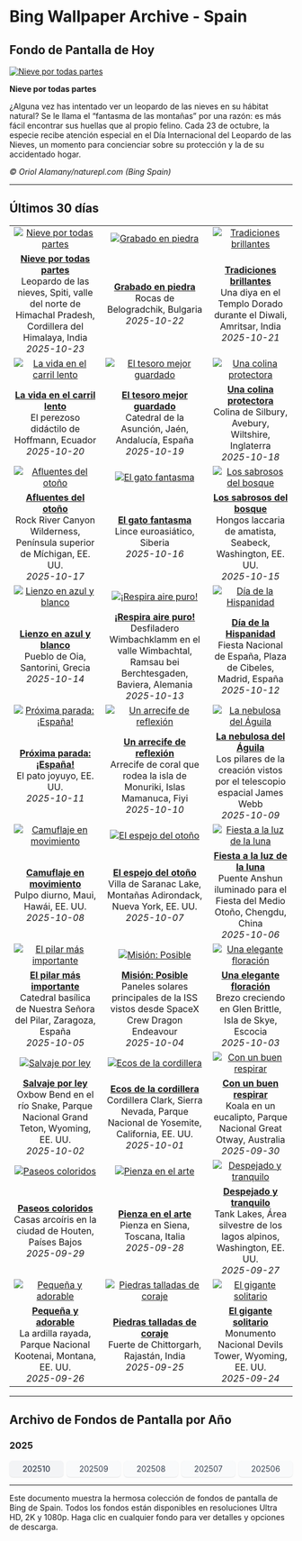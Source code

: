 # Bing Wallpaper Archive - Spain

## Fondo de Pantalla de Hoy

[![Nieve por todas partes](https://www.bing.com/th?id=OHR.SnowLeopard_ES-ES0046977195_UHD.jpg&pid=hp&w=2560)](https://bing.codexun.com/es/detail/20251023)

**Nieve por todas partes**

¿Alguna vez has intentado ver un leopardo de las nieves en su hábitat natural? Se le llama el “fantasma de las montañas” por una razón: es más fácil encontrar sus huellas que al propio felino. Cada 23 de octubre, la especie recibe atención especial en el Día Internacional del Leopardo de las Nieves, un momento para concienciar sobre su protección y la de su accidentado hogar.

*© Oriol Alamany/naturepl.com (Bing Spain)*

---

## Últimos 30 días

| | | |
|:---:|:---:|:---:|
| [![Nieve por todas partes](https://www.bing.com/th?id=OHR.SnowLeopard_ES-ES0046977195_UHD.jpg&pid=hp&w=2560)](https://bing.codexun.com/es/detail/20251023) | [![Grabado en piedra](https://www.bing.com/th?id=OHR.BulgariaRocks_ES-ES9951900468_UHD.jpg&pid=hp&w=2560)](https://bing.codexun.com/es/detail/20251022) | [![Tradiciones brillantes](https://www.bing.com/th?id=OHR.DiyaDiwali_ES-ES9858455543_UHD.jpg&pid=hp&w=2560)](https://bing.codexun.com/es/detail/20251021) | 
| **[Nieve por todas partes](https://bing.codexun.com/es/detail/20251023)**<br>Leopardo de las nieves, Spiti, valle del norte de Himachal Pradesh, Cordillera del Himalaya, India<br>*2025-10-23* | **[Grabado en piedra](https://bing.codexun.com/es/detail/20251022)**<br>Rocas de Belogradchik, Bulgaria<br>*2025-10-22* | **[Tradiciones brillantes](https://bing.codexun.com/es/detail/20251021)**<br>Una diya en el Templo Dorado durante el Diwali, Amritsar, India<br>*2025-10-21* | 
| [![La vida en el carril lento](https://www.bing.com/th?id=OHR.HoffmansSloth_ES-ES9765798870_UHD.jpg&pid=hp&w=2560)](https://bing.codexun.com/es/detail/20251020) | [![El tesoro mejor guardado](https://www.bing.com/th?id=OHR.JaenCathedral_ES-ES4511407655_UHD.jpg&pid=hp&w=2560)](https://bing.codexun.com/es/detail/20251019) | [![Una colina protectora](https://www.bing.com/th?id=OHR.SilburyHill_ES-ES9628182073_UHD.jpg&pid=hp&w=2560)](https://bing.codexun.com/es/detail/20251018) | 
| **[La vida en el carril lento](https://bing.codexun.com/es/detail/20251020)**<br>El perezoso didáctilo de Hoffmann, Ecuador<br>*2025-10-20* | **[El tesoro mejor guardado](https://bing.codexun.com/es/detail/20251019)**<br>Catedral de la Asunción, Jaén, Andalucía, España<br>*2025-10-19* | **[Una colina protectora](https://bing.codexun.com/es/detail/20251018)**<br>Colina de Silbury, Avebury, Wiltshire, Inglaterra<br>*2025-10-18* | 
| [![Afluentes del otoño](https://www.bing.com/th?id=OHR.RockRiverFalls_ES-ES6474484835_UHD.jpg&pid=hp&w=2560)](https://bing.codexun.com/es/detail/20251017) | [![El gato fantasma](https://www.bing.com/th?id=OHR.SiberianLynx_ES-ES1284959959_UHD.jpg&pid=hp&w=2560)](https://bing.codexun.com/es/detail/20251016) | [![Los sabrosos del bosque](https://www.bing.com/th?id=OHR.AmethystLaccaria_ES-ES1228402064_UHD.jpg&pid=hp&w=2560)](https://bing.codexun.com/es/detail/20251015) | 
| **[Afluentes del otoño](https://bing.codexun.com/es/detail/20251017)**<br>Rock River Canyon Wilderness, Península superior de Míchigan, EE. UU.<br>*2025-10-17* | **[El gato fantasma](https://bing.codexun.com/es/detail/20251016)**<br>Lince euroasiático, Siberia<br>*2025-10-16* | **[Los sabrosos del bosque](https://bing.codexun.com/es/detail/20251015)**<br>Hongos laccaria de amatista, Seabeck, Washington, EE. UU.<br>*2025-10-15* | 
| [![Lienzo en azul y blanco](https://www.bing.com/th?id=OHR.OiaSantorini_ES-ES1170312678_UHD.jpg&pid=hp&w=2560)](https://bing.codexun.com/es/detail/20251014) | [![¡Respira aire puro!](https://www.bing.com/th?id=OHR.HinterseeWaterfall_ES-ES0526830866_UHD.jpg&pid=hp&w=2560)](https://bing.codexun.com/es/detail/20251013) | [![Día de la Hispanidad](https://www.bing.com/th?id=OHR.DaySpain_ES-ES2088635486_UHD.jpg&pid=hp&w=2560)](https://bing.codexun.com/es/detail/20251012) | 
| **[Lienzo en azul y blanco](https://bing.codexun.com/es/detail/20251014)**<br>Pueblo de Oia, Santorini, Grecia<br>*2025-10-14* | **[¡Respira aire puro!](https://bing.codexun.com/es/detail/20251013)**<br>Desfiladero Wimbachklamm en el valle Wimbachtal, Ramsau bei Berchtesgaden, Baviera, Alemania<br>*2025-10-13* | **[Día de la Hispanidad](https://bing.codexun.com/es/detail/20251012)**<br>Fiesta Nacional de España, Plaza de Cibeles, Madrid, España<br>*2025-10-12* | 
| [![Próxima parada: ¡España!](https://www.bing.com/th?id=OHR.WoodDuckHen_ES-ES1058654365_UHD.jpg&pid=hp&w=2560)](https://bing.codexun.com/es/detail/20251011) | [![Un arrecife de reflexión](https://www.bing.com/th?id=OHR.MonurikiFiji_ES-ES0990792283_UHD.jpg&pid=hp&w=2560)](https://bing.codexun.com/es/detail/20251010) | [![La nebulosa del Águila](https://www.bing.com/th?id=OHR.WebbPillars_ES-ES0926278571_UHD.jpg&pid=hp&w=2560)](https://bing.codexun.com/es/detail/20251009) | 
| **[Próxima parada: ¡España!](https://bing.codexun.com/es/detail/20251011)**<br>El pato joyuyo, EE. UU.<br>*2025-10-11* | **[Un arrecife de reflexión](https://bing.codexun.com/es/detail/20251010)**<br>Arrecife de coral que rodea la isla de Monuriki, Islas Mamanuca, Fiyi<br>*2025-10-10* | **[La nebulosa del Águila](https://bing.codexun.com/es/detail/20251009)**<br>Los pilares de la creación vistos por el telescopio espacial James Webb<br>*2025-10-09* | 
| [![Camuflaje en movimiento](https://www.bing.com/th?id=OHR.OctopusCyanea_ES-ES0861664902_UHD.jpg&pid=hp&w=2560)](https://bing.codexun.com/es/detail/20251008) | [![El espejo del otoño](https://www.bing.com/th?id=OHR.SaranacLake_ES-ES0795608317_UHD.jpg&pid=hp&w=2560)](https://bing.codexun.com/es/detail/20251007) | [![Fiesta a la luz de la luna](https://www.bing.com/th?id=OHR.AnshunBridge_ES-ES0720553853_UHD.jpg&pid=hp&w=2560)](https://bing.codexun.com/es/detail/20251006) | 
| **[Camuflaje en movimiento](https://bing.codexun.com/es/detail/20251008)**<br>Pulpo diurno, Maui, Hawái, EE. UU.<br>*2025-10-08* | **[El espejo del otoño](https://bing.codexun.com/es/detail/20251007)**<br>Villa de Saranac Lake, Montañas Adirondack, Nueva York, EE. UU.<br>*2025-10-07* | **[Fiesta a la luz de la luna](https://bing.codexun.com/es/detail/20251006)**<br>Puente Anshun iluminado para el Fiesta del Medio Otoño, Chengdu, China<br>*2025-10-06* | 
| [![El pilar más importante](https://www.bing.com/th?id=OHR.ElPilarZaragoza_ES-ES2251401044_UHD.jpg&pid=hp&w=2560)](https://bing.codexun.com/es/detail/20251005) | [![Misión: Posible](https://www.bing.com/th?id=OHR.DragonEndeavour_ES-ES0464086432_UHD.jpg&pid=hp&w=2560)](https://bing.codexun.com/es/detail/20251004) | [![Una elegante floración](https://www.bing.com/th?id=OHR.SkyeHeather_ES-ES0179378651_UHD.jpg&pid=hp&w=2560)](https://bing.codexun.com/es/detail/20251003) | 
| **[El pilar más importante](https://bing.codexun.com/es/detail/20251005)**<br>Catedral basílica de Nuestra Señora del Pilar, Zaragoza, España<br>*2025-10-05* | **[Misión: Posible](https://bing.codexun.com/es/detail/20251004)**<br>Paneles solares principales de la ISS vistos desde SpaceX Crew Dragon Endeavour<br>*2025-10-04* | **[Una elegante floración](https://bing.codexun.com/es/detail/20251003)**<br>Brezo creciendo en Glen Brittle, Isla de Skye, Escocia<br>*2025-10-03* | 
| [![Salvaje por ley](https://www.bing.com/th?id=OHR.OxbowBend_ES-ES2093724420_UHD.jpg&pid=hp&w=2560)](https://bing.codexun.com/es/detail/20251002) | [![Ecos de la cordillera](https://www.bing.com/th?id=OHR.YosemiteClark_ES-ES0823562766_UHD.jpg&pid=hp&w=2560)](https://bing.codexun.com/es/detail/20251001) | [![Con un buen respirar](https://www.bing.com/th?id=OHR.EucalyptusKoala_ES-ES0797719606_UHD.jpg&pid=hp&w=2560)](https://bing.codexun.com/es/detail/20250930) | 
| **[Salvaje por ley](https://bing.codexun.com/es/detail/20251002)**<br>Oxbow Bend en el río Snake, Parque Nacional Grand Teton, Wyoming, EE. UU.<br>*2025-10-02* | **[Ecos de la cordillera](https://bing.codexun.com/es/detail/20251001)**<br>Cordillera Clark, Sierra Nevada, Parque Nacional de Yosemite, California, EE. UU.<br>*2025-10-01* | **[Con un buen respirar](https://bing.codexun.com/es/detail/20250930)**<br>Koala en un eucalipto, Parque Nacional Great Otway, Australia<br>*2025-09-30* | 
| [![Paseos coloridos](https://www.bing.com/th?id=OHR.HoutenHouses_ES-ES0772668707_UHD.jpg&pid=hp&w=2560)](https://bing.codexun.com/es/detail/20250929) | [![Pienza en el arte](https://www.bing.com/th?id=OHR.PienzaItaly_ES-ES1965715400_UHD.jpg&pid=hp&w=2560)](https://bing.codexun.com/es/detail/20250928) | [![Despejado y tranquilo](https://www.bing.com/th?id=OHR.TankLakes_ES-ES1860818071_UHD.jpg&pid=hp&w=2560)](https://bing.codexun.com/es/detail/20250927) | 
| **[Paseos coloridos](https://bing.codexun.com/es/detail/20250929)**<br>Casas arcoíris en la ciudad de Houten, Países Bajos<br>*2025-09-29* | **[Pienza en el arte](https://bing.codexun.com/es/detail/20250928)**<br>Pienza en Siena, Toscana, Italia<br>*2025-09-28* | **[Despejado y tranquilo](https://bing.codexun.com/es/detail/20250927)**<br>Tank Lakes, Área silvestre de los lagos alpinos, Washington, EE. UU.<br>*2025-09-27* | 
| [![Pequeña y adorable](https://www.bing.com/th?id=OHR.AutumnChipmunk_ES-ES0673938292_UHD.jpg&pid=hp&w=2560)](https://bing.codexun.com/es/detail/20250926) | [![Piedras talladas de coraje](https://www.bing.com/th?id=OHR.FortChittorgarh_ES-ES0644530390_UHD.jpg&pid=hp&w=2560)](https://bing.codexun.com/es/detail/20250925) | [![El gigante solitario](https://www.bing.com/th?id=OHR.BearLodge_ES-ES0617575565_UHD.jpg&pid=hp&w=2560)](https://bing.codexun.com/es/detail/20250924) | 
| **[Pequeña y adorable](https://bing.codexun.com/es/detail/20250926)**<br>La ardilla rayada, Parque Nacional Kootenai, Montana, EE. UU.<br>*2025-09-26* | **[Piedras talladas de coraje](https://bing.codexun.com/es/detail/20250925)**<br>Fuerte de Chittorgarh, Rajastán, India<br>*2025-09-25* | **[El gigante solitario](https://bing.codexun.com/es/detail/20250924)**<br>Monumento Nacional Devils Tower, Wyoming, EE. UU.<br>*2025-09-24* | 


---

## Archivo de Fondos de Pantalla por Año

### 2025
<div style="display: grid; grid-template-columns: repeat(auto-fit, minmax(80px, 1fr)); gap: 6px; margin: 12px 0;">
<a href="https://bing.codexun.com/es/archive/202510" style="padding: 6px 12px; font-size: 14px; border-radius: 6px; box-shadow: 0 1px 2px rgba(0,0,0,0.1); background-color: #f3f4f6; color: #374151; text-decoration: none; text-align: center; transition: background-color 0.2s ease; font-weight: 500;">202510</a>
<a href="https://bing.codexun.com/es/archive/202509" style="padding: 6px 12px; font-size: 14px; border-radius: 6px; box-shadow: 0 1px 2px rgba(0,0,0,0.1); background-color: #f9fafb; color: #374151; text-decoration: none; text-align: center; transition: background-color 0.2s ease;">202509</a>
<a href="https://bing.codexun.com/es/archive/202508" style="padding: 6px 12px; font-size: 14px; border-radius: 6px; box-shadow: 0 1px 2px rgba(0,0,0,0.1); background-color: #f9fafb; color: #374151; text-decoration: none; text-align: center; transition: background-color 0.2s ease;">202508</a>
<a href="https://bing.codexun.com/es/archive/202507" style="padding: 6px 12px; font-size: 14px; border-radius: 6px; box-shadow: 0 1px 2px rgba(0,0,0,0.1); background-color: #f9fafb; color: #374151; text-decoration: none; text-align: center; transition: background-color 0.2s ease;">202507</a>
<a href="https://bing.codexun.com/es/archive/202506" style="padding: 6px 12px; font-size: 14px; border-radius: 6px; box-shadow: 0 1px 2px rgba(0,0,0,0.1); background-color: #f9fafb; color: #374151; text-decoration: none; text-align: center; transition: background-color 0.2s ease;">202506</a>
</div>



---

Este documento muestra la hermosa colección de fondos de pantalla de Bing de Spain. Todos los fondos están disponibles en resoluciones Ultra HD, 2K y 1080p. Haga clic en cualquier fondo para ver detalles y opciones de descarga.
